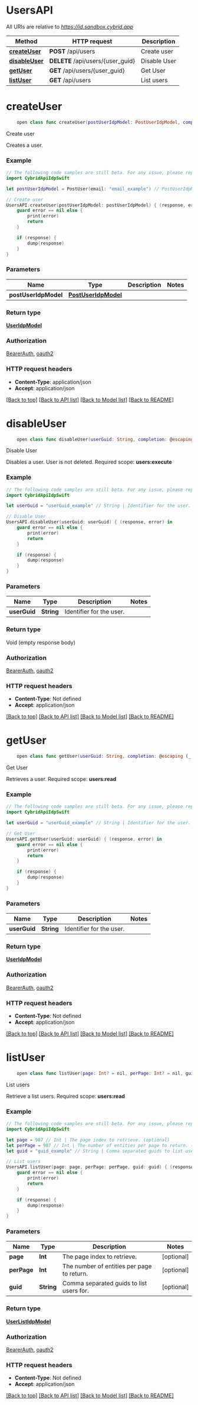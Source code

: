 # UsersAPI

All URIs are relative to *https://id.sandbox.cybrid.app*

Method | HTTP request | Description
------------- | ------------- | -------------
[**createUser**](UsersAPI.md#createuser) | **POST** /api/users | Create user
[**disableUser**](UsersAPI.md#disableuser) | **DELETE** /api/users/{user_guid} | Disable User
[**getUser**](UsersAPI.md#getuser) | **GET** /api/users/{user_guid} | Get User
[**listUser**](UsersAPI.md#listuser) | **GET** /api/users | List users


# **createUser**
```swift
    open class func createUser(postUserIdpModel: PostUserIdpModel, completion: @escaping (_ data: UserIdpModel?, _ error: Error?) -> Void)
```

Create user

Creates a user.  

### Example
```swift
// The following code samples are still beta. For any issue, please report via http://github.com/OpenAPITools/openapi-generator/issues/new
import CybridApiIdpSwift

let postUserIdpModel = PostUser(email: "email_example") // PostUserIdpModel | 

// Create user
UsersAPI.createUser(postUserIdpModel: postUserIdpModel) { (response, error) in
    guard error == nil else {
        print(error)
        return
    }

    if (response) {
        dump(response)
    }
}
```

### Parameters

Name | Type | Description  | Notes
------------- | ------------- | ------------- | -------------
 **postUserIdpModel** | [**PostUserIdpModel**](PostUserIdpModel.md) |  | 

### Return type

[**UserIdpModel**](UserIdpModel.md)

### Authorization

[BearerAuth](../README.md#BearerAuth), [oauth2](../README.md#oauth2)

### HTTP request headers

 - **Content-Type**: application/json
 - **Accept**: application/json

[[Back to top]](#) [[Back to API list]](../README.md#documentation-for-api-endpoints) [[Back to Model list]](../README.md#documentation-for-models) [[Back to README]](../README.md)

# **disableUser**
```swift
    open class func disableUser(userGuid: String, completion: @escaping (_ data: Void?, _ error: Error?) -> Void)
```

Disable User

Disables a user. User is not deleted.  Required scope: **users:execute**

### Example
```swift
// The following code samples are still beta. For any issue, please report via http://github.com/OpenAPITools/openapi-generator/issues/new
import CybridApiIdpSwift

let userGuid = "userGuid_example" // String | Identifier for the user.

// Disable User
UsersAPI.disableUser(userGuid: userGuid) { (response, error) in
    guard error == nil else {
        print(error)
        return
    }

    if (response) {
        dump(response)
    }
}
```

### Parameters

Name | Type | Description  | Notes
------------- | ------------- | ------------- | -------------
 **userGuid** | **String** | Identifier for the user. | 

### Return type

Void (empty response body)

### Authorization

[BearerAuth](../README.md#BearerAuth), [oauth2](../README.md#oauth2)

### HTTP request headers

 - **Content-Type**: Not defined
 - **Accept**: application/json

[[Back to top]](#) [[Back to API list]](../README.md#documentation-for-api-endpoints) [[Back to Model list]](../README.md#documentation-for-models) [[Back to README]](../README.md)

# **getUser**
```swift
    open class func getUser(userGuid: String, completion: @escaping (_ data: UserIdpModel?, _ error: Error?) -> Void)
```

Get User

Retrieves a user.  Required scope: **users:read**

### Example
```swift
// The following code samples are still beta. For any issue, please report via http://github.com/OpenAPITools/openapi-generator/issues/new
import CybridApiIdpSwift

let userGuid = "userGuid_example" // String | Identifier for the user.

// Get User
UsersAPI.getUser(userGuid: userGuid) { (response, error) in
    guard error == nil else {
        print(error)
        return
    }

    if (response) {
        dump(response)
    }
}
```

### Parameters

Name | Type | Description  | Notes
------------- | ------------- | ------------- | -------------
 **userGuid** | **String** | Identifier for the user. | 

### Return type

[**UserIdpModel**](UserIdpModel.md)

### Authorization

[BearerAuth](../README.md#BearerAuth), [oauth2](../README.md#oauth2)

### HTTP request headers

 - **Content-Type**: Not defined
 - **Accept**: application/json

[[Back to top]](#) [[Back to API list]](../README.md#documentation-for-api-endpoints) [[Back to Model list]](../README.md#documentation-for-models) [[Back to README]](../README.md)

# **listUser**
```swift
    open class func listUser(page: Int? = nil, perPage: Int? = nil, guid: String? = nil, completion: @escaping (_ data: UserListIdpModel?, _ error: Error?) -> Void)
```

List users

Retrieve a list users.  Required scope: **users:read**

### Example
```swift
// The following code samples are still beta. For any issue, please report via http://github.com/OpenAPITools/openapi-generator/issues/new
import CybridApiIdpSwift

let page = 987 // Int | The page index to retrieve. (optional)
let perPage = 987 // Int | The number of entities per page to return. (optional)
let guid = "guid_example" // String | Comma separated guids to list users for. (optional)

// List users
UsersAPI.listUser(page: page, perPage: perPage, guid: guid) { (response, error) in
    guard error == nil else {
        print(error)
        return
    }

    if (response) {
        dump(response)
    }
}
```

### Parameters

Name | Type | Description  | Notes
------------- | ------------- | ------------- | -------------
 **page** | **Int** | The page index to retrieve. | [optional] 
 **perPage** | **Int** | The number of entities per page to return. | [optional] 
 **guid** | **String** | Comma separated guids to list users for. | [optional] 

### Return type

[**UserListIdpModel**](UserListIdpModel.md)

### Authorization

[BearerAuth](../README.md#BearerAuth), [oauth2](../README.md#oauth2)

### HTTP request headers

 - **Content-Type**: Not defined
 - **Accept**: application/json

[[Back to top]](#) [[Back to API list]](../README.md#documentation-for-api-endpoints) [[Back to Model list]](../README.md#documentation-for-models) [[Back to README]](../README.md)

